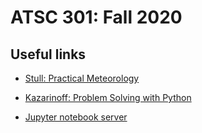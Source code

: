 # ATSC 301: Fall 2020

## Useful links

* [Stull: Practical Meteorology](https://www.eoas.ubc.ca/books/Practical_Meteorology)

* [Kazarinoff: Problem Solving with Python](https://atsc_web.eoas.ubc.ca)

* [Jupyter notebook server](https://node07.eoas.ubc.ca:8443)
